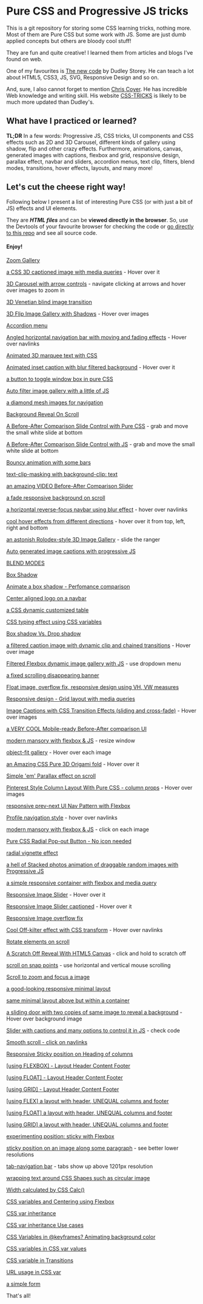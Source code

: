 # Pure CSS and Progressive JS tricks

This is a git repository for storing some CSS learning tricks, nothing more.
Most of them are Pure CSS but some work with JS.
Some are just dumb applied concepts but others are bloody cool stuff!

They are fun and quite creative!
I learned them from articles and blogs I've found on web.

One of my favourites is [The new code](https://thenewcode.com) by Dudley Storey. He can teach a lot about HTML5, CSS3, JS, SVG, Responsive Design and so on.

And, sure, I also cannot forget to mention [Chris Coyer](https://css-tricks.com/author/chriscoyier/). He has incredible Web knowledge and writing skill. His website [CSS-TRICKS](https://css-tricks.com/) is likely to be much more updated than Dudley's.


## What have I practiced or learned?
**TL;DR** In a few words: Progressive JS, CSS tricks, UI components and CSS effects such as 2D and 3D Carousel, different kinds of gallery using shadow, flip and other crazy effects. Furthermore, animations, canvas, generated images with captions, flexbox and grid, responsive design, parallax effect, navbar and sliders, accordion menus, text clip, filters, blend modes, transitions, hover effects, layouts, and many more!

## Let's cut the cheese right way!

Following below I present a list of interesting Pure CSS (or with just a bit of JS) effects and UI elements.

They are ***HTML files*** and can be **viewed directly in the browser**. So, use the Devtools of your favourite browser for checking the code or [go directly to this repo](https://github.com/trepichio/Mytest) and see all source code.

#### Enjoy!


[Zoom Gallery](./zoom-gallery.html)

[a CSS 3D captioned image with media queries](./css3D-Captioned-Image.html) - Hover over it

[3D Carousel with arrow controls](3D-Carousel.html) - navigate clicking at arrows and hover over images to zoom in

[3D Venetian blind image transition](3D-Venetian-blind-image-transition.html)

[3D Flip Image Gallery with Shadows](./3D-flip-gallery-w-shadows.html) - Hover over images

[Accordion menu](./accordion_menu.html)

[Angled horizontal navigation bar with moving and fading effects](./angled_navigation.html) - Hover over navlinks

[Animated 3D marquee text with CSS](./animated-3d-marquee-text-with-css.html)

[Animated inset caption with blur filtered background](./animated-inset-caption-with-filtered-background.html) - Hover over it

[a button to toggle window box in pure CSS](./windows_toggle_pure_css.html)

[Auto filter image gallery with a little of JS](./auto-filter-gallery.html)

[a diamond mesh images for navigation](./diamond_mesh_nav.html)

[Background Reveal On Scroll](./background-reveal-on-scroll.html)

[A Before-After Comparison Slide Control with Pure CSS](./before-after-comparison-slide-control-pure-CSS.html) - grab and move the small white slide at bottom

[A Before-After Comparison Slide Control with JS](./before-after-comparison-slide-control.html) - grab and move the small white slide at bottom

[Bouncy animation with some bars](./bouncy-animation.html)

[text-clip-masking with background-clip: text](./text-clip-with-blend-modes.html)

[an amazing VIDEO Before-After Comparison Slider](./video-before-after-comparison-slider.html)

[a fade responsive background on scroll](./fade-responsive-background-on-scroll.html)

[a horizontal reverse-focus navbar using blur effect](./horizontal-reverse-focus-nav.html) - hover over navlinks

[cool hover effects from different directions](./hover-effect-on-diff-directions.html) - hover over it from top, left, right and bottom

[an astonish Rolodex-style 3D Image Gallery](./image-dex.html) - slide the ranger

[Auto generated image captions with progressive JS](./auto-generated-image-captions-with-progressive-JS.html)

[BLEND MODES](./blend_modes.html)

[Box Shadow](./box_shadow_3D.html)

[Animate a box shadow - Perfomance comparison ](./box_shadow_performance.html)

[Center aligned logo on a navbar](./centered-logo-nav.html)

[a CSS dynamic customized table](./css-dynamic-customized-table.html)

[CSS typing effect using CSS variables](./css_var_animation_typing.html)

[Box shadow Vs. Drop shadow](./drop_shadow.html)

[a filtered caption image with dynamic clip and chained transitions](./filtered-caption-with-dynamic-clip.html) - Hover over image

[Filtered Flexbox dynamic image gallery with JS](./filtered-flexbox-dynamic-image-gallery.html) - use dropdown menu

[a fixed scrolling disappearing banner](./fixed-scrolling-disappearing-banner.html)

[Float image, overflow fix, responsive design using VH, VW measures](./float_image_vh_vw.html)

[Responsive design - Grid layout with media queries ](./grid_layout_with_media_queries.html)

[Image Captions with CSS Transition Effects (sliding and cross-fade)](img-caption-with-transition.html) - Hover over images

[a VERY COOL Mobile-ready Before-After comparison UI](./mobile-ready-before-after-comparison-UI.html)

[modern mansory with flexbox & JS](./modern_mansory_flexbox_with_JS.html) - resize window

[object-fit gallery](./object-fit-gallery.html) - Hover over each image

[an Amazing CSS Pure 3D Origami fold](./origami-css3D.html) - Hover over it

[Simple 'em' Parallax effect on scroll](./parallax_effect.html)

[Pinterest Style Column Layout With Pure CSS - column props](./pinterest-style-column-layout-with-pure-CSS.html) - Hover over images

[responsive prev-next UI Nav Pattern with Flexbox](./prev-next-nav.html)

[Profile navigation style](./profile-nav.html) - hover over navlinks

[modern mansory with flexbox & JS](./quad-image-gallery.html) - click on each image

[Pure CSS Radial Pop-out Button - No icon needed](./radial-pop-out-bt.html)

[radial vignette effect](./radial_vignette.html)

[a hell of Stacked photos animation of draggable random images with Progressive JS](./random-stacked-images-with-web-animation-API-and-progressive-JS.html)

[a simple responsive container with flexbox and media query](./responsive_box_shadow.html)

[Responsive Image Slider](./responsive_image_slider.html) - Hover over it

[Responsive Image Slider captioned](./responsive_image_slider_captioned.html) - Hover over it

[Responsive Image overflow fix](./resposive_image_overflow.html)

[Cool Off-kilter effect with CSS transform](./rockband.html)  - Hover over navlinks

[Rotate elements on scroll](./rotate-elements-on-scroll.html)

[A Scratch Off Reveal With HTML5 Canvas](./scratch-off-reveal-with-HTML5-Canvas.html) - click and hold to scratch off

[scroll on snap points](./scroll-snap.html) - use horizontal and vertical mouse scrolling

[Scroll to zoom and focus a image](./scroll-to-focus.html)

[a good-looking responsive minimal layout](./simple_layout1.html)

[same minimal layout above but within a container](./simple_layout2_one_div.html)

[a sliding door with two copies of same image to reveal a background](./sliding-door-images.html) - Hover over background image

[Slider with captions and many options to control it in JS](./slidy_css_and_JS.html) - check code

[Smooth scroll - click on navlinks](./smooth_scroll.html)

[Responsive Sticky position on Heading of columns](./sticky-pos-columns.html)

[[using FLEXBOX] - Layout Header Content Footer](./layout_hecf_flexbox.html)

[[using FLOAT] - Layout Header Content Footer](./layout_hecf_float.html)

[[using GRID] - Layout Header Content Footer](./layout_hecf_grid.html)

[[using FLEX] a layout with header, UNEQUAL columns and footer](./layout_hucf_flexbox.html)

[[using FLOAT] a layout with header, UNEQUAL columns and footer](./layout_hucf_float.html)

[[using GRID] a layout with header, UNEQUAL columns and footer](./layout_hucf_grid.html)

[experimenting position: sticky with Flexbox](./sticky-pos.html)

[sticky position on an image along some paragraph](./sticky_pos_paragraph.html) - see better lower resolutions

[tab-navigation bar](./tab_navigation.html) - tabs show up above 1201px resolution

[wrapping text around CSS Shapes such as circular image](./wrapping-text-around-circular-image.html)

[Width calculated by CSS Calc()](./calc_width.html)

[CSS variables and Centering using Flexbox](./awesome.html)

[CSS var inheritance](./css_var_inherit.html)

[CSS var inheritance Use cases](./css_var_inherit_usecases.html)

[CSS Variables in @keyframes? Animating background color](./css_var_keyframes_animation_shit.html)

[CSS variables in CSS var values](./css_var_token_lists.html)

[CSS variable in Transitions](./css_var_transition_hope.html)

[URL usage in CSS var](./css_var_url.html)

[a simple form](./form_layouts.html)

That's all!